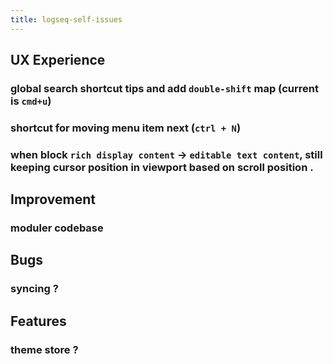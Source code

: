 ```yaml
---
title: logseq-self-issues
---
```


## UX Experience
### global search shortcut tips and add `double-shift` map (current is `cmd+u`)
### shortcut for moving menu item next (`ctrl + N`)
### when block `rich display content` -> `editable text content`, still keeping cursor position in viewport based on scroll position .
## Improvement
### moduler codebase
## Bugs
### syncing ?
## Features
### theme store ?
